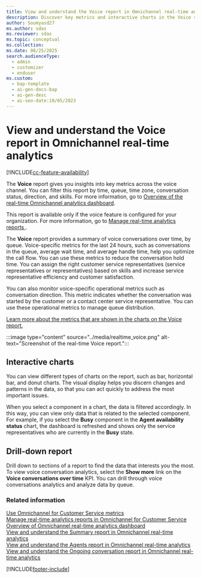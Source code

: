 ```yaml
---
title: View and understand the Voice report in Omnichannel real-time analytics
description: Discover key metrics and interactive charts in the Voice report of Omnichannel real-time analytics to optimize call flow and increase customer satisfaction.
author: Soumyasd27
ms.author: sdas
ms.reviewer: sdas
ms.topic: conceptual
ms.collection:
ms.date: 08/25/2025
search.audienceType:
  - admin
  - customizer
  - enduser
ms.custom:
  - bap-template
  - ai-gen-docs-bap
  - ai-gen-desc
  - ai-seo-date:10/05/2023
---
```


# View and understand the Voice report in Omnichannel real-time analytics

[!INCLUDE[cc-feature-availability](../../includes/cc-feature-availability.md)]

The **Voice** report gives you insights into key metrics across the voice channel. You can filter this report by time, queue, time zone, conversation status, direction, and skills. For more information, go to [Overview of the real-time Omnichannel analytics dashboard](intro-realtime-analytics-dashboard.md).

This report is available only if the voice feature is configured for your organization. For more information, go to [Manage real-time analytics reports ](../administer/enable-realtime-analytics-dashboard-administrator.md#manage-real-time-analytics-reports-in-omnichannel-for-customer-service).

The **Voice** report provides a summary of voice conversations over time, by queue. Voice-specific metrics for the last 24 hours, such as conversations in the queue, average wait time, and average handle time, help you optimize the call flow. You can use these metrics to reduce the conversation hold time. You can assign the right customer service representatives (service representatives or representatives) based on skills and increase service representative efficiency and customer satisfaction.

You can also monitor voice-specific operational metrics such as conversation direction. This metric indicates whether the conversation was started by the customer or a contact center service representative. You can use these operational metrics to manage queue distribution.

[Learn more about the metrics that are shown in the charts on the Voice report.](oc-metrics-dimensions.md)

:::image type="content" source="../media/realtime_voice.png" alt-text="Screenshot of the real-time Voice report.":::

## Interactive charts

You can view different types of charts on the report, such as bar, horizontal bar, and donut charts. The visual display helps you discern changes and patterns in the data, so that you can act quickly to address the most important issues.

When you select a component in a chart, the data is filtered accordingly. In this way, you can view only data that is related to the selected component. For example, if you select the **Busy** component in the **Agent availability status** chart, the dashboard is refreshed and shows only the service representatives who are currently in the **Busy** state.

## Drill-down report

Drill down to sections of a report to find the data that interests you the most. To view voice conversation analytics, select the **Show more** link on the **Voice conversations over time** KPI. You can drill through voice conversations analytics and analyze data by queue.

### Related information

[Use Omnichannel for Customer Service metrics](oc-metrics-dimensions.md)<br>
[Manage real-time analytics reports in Omnichannel for Customer Service](../administer/enable-realtime-analytics-dashboard-administrator.md)<br>
[Overview of Omnichannel real-time analytics dashboard](intro-realtime-analytics-dashboard.md#overview-of-omnichannel-real-time-analytics-dashboard)<br>
[View and understand the Summary report in Omnichannel real-time analytics](realtime-summary-dashboard.md#view-and-understand-the-summary-report-in-omnichannel-real-time-analytics)<br>
[View and understand the Agents report in Omnichannel real-time analytics](realtime-agents-analytics.md)<br>
[View and understand the Ongoing conversation report in Omnichannel real-time analytics](realtime-ongoing.md)

[!INCLUDE[footer-include](../../includes/footer-banner.md)]
